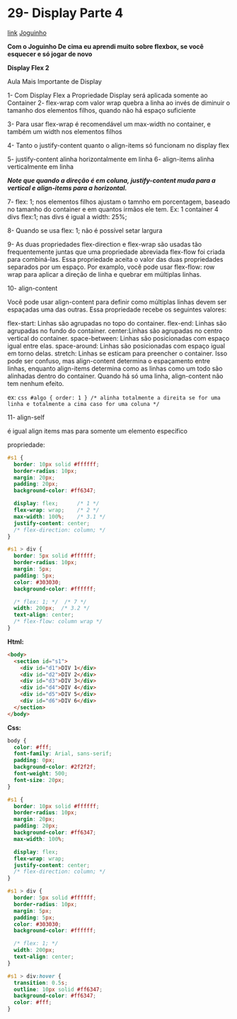# 29- Display Parte 4

[link](http://cfbcursos.com.br/css3-262728-e-29-display/)
[Joguinho](https://flexboxfroggy.com/)

**Com o Joguinho De cima eu aprendi muito sobre flexbox, se você esquecer e só jogar de novo**

**Display Flex 2**

Aula Mais Importante de Display

1- Com Display Flex a Propriedade Display será aplicada somente ao Container
2- flex-wrap com valor wrap quebra a linha ao invés de diminuir o tamanho dos elementos filhos, quando não há espaço suficiente

3- Para usar flex-wrap é recomendável um max-width no container, e também um width nos elementos filhos

4- Tanto o justify-content quanto o align-items só funcionam no display flex

5- justify-content alinha horizontalmente em linha
6- align-items alinha verticalmente em linha


**_Note que quando a direção é em coluna, justify-content muda para a vertical e align-items para a horizontal._**


7- flex: 1; nos elementos filhos ajustam o tamnho em porcentagem, baseado no tamanho do container e em quantos irmãos ele tem. Ex: 1 container 4 divs flex:1; nas divs é igual a width: 25%;

8- Quando se usa flex: 1; não é possível setar largura

9- As duas propriedades flex-direction e flex-wrap são usadas tão frequentemente juntas que uma propriedade abreviada flex-flow foi criada para combiná-las.
Essa propriedade aceita o valor das duas propriedades separados por um espaço.
Por examplo, você pode usar flex-flow: row wrap para aplicar a direção de linha e quebrar em múltiplas linhas.

10- align-content

Você pode usar align-content para definir como múltiplas linhas devem ser espaçadas uma das outras. Essa propriedade recebe os seguintes valores:

flex-start: Linhas são agrupadas no topo do container.
flex-end: Linhas são agrupadas no fundo do container.
center:Linhas são agrupadas no centro vertical do container.
space-between: Linhas são posicionadas com espaço igual entre elas.
space-around: Linhas são posicionadas com espaço igual em torno delas.
stretch: Linhas se esticam para preencher o container.
Isso pode ser confuso, mas align-content determina o espaçamento entre linhas, enquanto align-items determina como as linhas como um todo são alinhadas dentro do container. Quando há só uma linha, align-content não tem nenhum efeito.

ex: 
``css #algo { order: 1 } /* alinha totalmente a direita se for uma linha e totalmente a cima caso for uma coluna */``

11- align-self

é igual align items mas para somente um elemento específico

propriedade:

```css
#s1 {
  border: 10px solid #ffffff;
  border-radius: 10px;
  margin: 20px;
  padding: 20px;
  background-color: #ff6347;

  display: flex;      /* 1 */
  flex-wrap: wrap;    /* 2 */
  max-width: 100%;    /* 3.1 */
  justify-content: center;
  /* flex-direction: column; */
}

#s1 > div {
  border: 5px solid #ffffff;
  border-radius: 10px;
  margin: 5px;
  padding: 5px;
  color: #303030;
  background-color: #ffffff;

  /* flex: 1; */  /* 7 */
  width: 200px;  /* 3.2 */
  text-align: center;
  /* flex-flow: column wrap */
}

```

**Html:**

```html
<body>
  <section id="s1">
    <div id="d1">DIV 1</div>
    <div id="d2">DIV 2</div>
    <div id="d3">DIV 3</div>
    <div id="d4">DIV 4</div>
    <div id="d5">DIV 5</div>
    <div id="d6">DIV 6</div>
  </section>
</body>
```

**Css:**

```css
body {
  color: #fff;
  font-family: Arial, sans-serif;
  padding: 0px;
  background-color: #2f2f2f;
  font-weight: 500;
  font-size: 20px;
}

#s1 {
  border: 10px solid #ffffff;
  border-radius: 10px;
  margin: 20px;
  padding: 20px;
  background-color: #ff6347;
  max-width: 100%;

  display: flex;
  flex-wrap: wrap;
  justify-content: center;
  /* flex-direction: column; */
}

#s1 > div {
  border: 5px solid #ffffff;
  border-radius: 10px;
  margin: 5px;
  padding: 5px;
  color: #303030;
  background-color: #ffffff;

  /* flex: 1; */
  width: 200px;
  text-align: center;
}

#s1 > div:hover {
  transition: 0.5s;
  outline: 10px solid #ff6347;
  background-color: #ff6347;
  color: #fff;
}
```

